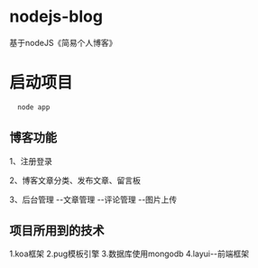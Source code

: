 # nodejs-blog
基于nodeJS《简易个人博客》
# 启动项目
```js
  node app
```
## 博客功能
1、注册登录

2、博客文章分类、发布文章、留言板

3、后台管理
  --文章管理
  --评论管理
  --图片上传

## 项目所用到的技术
1.koa框架
2.pug模板引擎
3.数据库使用mongodb
4.layui--前端框架
